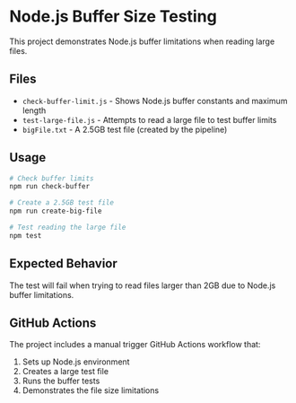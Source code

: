 # Node.js Buffer Size Testing

This project demonstrates Node.js buffer limitations when reading large files.

## Files

- `check-buffer-limit.js` - Shows Node.js buffer constants and maximum length
- `test-large-file.js` - Attempts to read a large file to test buffer limits
- `bigFile.txt` - A 2.5GB test file (created by the pipeline)

## Usage

```bash
# Check buffer limits
npm run check-buffer

# Create a 2.5GB test file
npm run create-big-file

# Test reading the large file
npm test
```

## Expected Behavior

The test will fail when trying to read files larger than 2GB due to Node.js buffer limitations.

## GitHub Actions

The project includes a manual trigger GitHub Actions workflow that:
1. Sets up Node.js environment
2. Creates a large test file
3. Runs the buffer tests
4. Demonstrates the file size limitations
